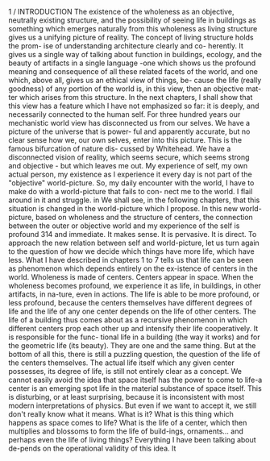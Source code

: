 1 / INTRODUCTION
The existence of the wholeness as an objective,
neutrally existing structure, and the possibility
of seeing life in buildings as something which
emerges naturally from this wholeness as living
structure gives us a unifying picture of reality.
The concept of living structure holds the prom-
ise of understanding architecture clearly and co-
herently. It gives us a single way of talking about
function in buildings, ecology, and the beauty of
artifacts in a single language -one which shows
us the profound meaning and consequence of all
these related facets of the world, and one which,
above all, gives us an ethical view of things, be-
cause the life (really goodness) of any portion of
the world is, in this view, then an objective mat-
ter which arises from this structure.
In the next chapters, I shall show that this
view has a feature which I have not emphasized
so far: it is deeply, and necessarily connected to the
human self.
For three hundred years our mechanistic
world view has disconnected us from our selves.
We have a picture of the universe that is power-
ful and apparently accurate, but no clear sense
how we, our own selves, enter into this picture.
This is the famous bifurcation of nature dis-
cussed by Whitehead. We have a disconnected
vision of reality, which seems secure, which
seems strong and objective - but which leaves
me out. My experience of self, my own actual
person, my existence as I experience it every day
is not part of the "objective" world-picture. So,
my daily encounter with the world, I have to
make do with a world-picture that fails to con-
nect me to the world. I flail around in it and
struggle.
in
We shall see, in the following chapters, that
this situation is changed in the world-picture
which I propose. In this new world-picture,
based on wholeness and the structure of centers,
the connection between the outer or objective
world and my experience of the self is profound
314 and immediate. It makes sense. It is pervasive. It is direct.
To approach the new relation between self and world-picture, let us turn again to the question of how we decide which things have more life, which have less. What I have described in chapters 1 to 7 tells us that life can be seen as phenomenon which depends entirely on the ex-istence of centers in the world. Wholeness is made of centers. Centers appear in space. When the wholeness becomes profound, we experience it as life, in buildings, in other artifacts, in na-ture, even in actions. The life is able to be more profound, or less profound, because the centers themselves have different degrees of life and the life of any one center depends on the life of other centers. The life of a building thus comes about as a recursive phenomenon in which different centers prop each other up and intensify their life cooperatively. It is responsible for the func- tional life in a building (the way it works) and for the geometric life (its beauty). They are one and the same thing.
But at the bottom of all this, there is still a puzzling question, the question of the life of the centers themselves. The actual life itself which any given center possesses, its degree of life, is still not entirely clear as a concept. We cannot easily avoid the idea that space itself has the power to come to life-a center is an emerging spot life in the material substance of space itself. This is disturbing, or at least surprising, because it is inconsistent with most modern interpretations of physics. But even if we want to accept it, we still don't really know what it means. What is it? What is this thing which happens as space comes to life? What is the life of a center, which then multiplies and blossoms to form the life of build-ings, ornaments... and perhaps even the life of living things?
Everything I have been talking about de-pends on the operational validity of this idea. It